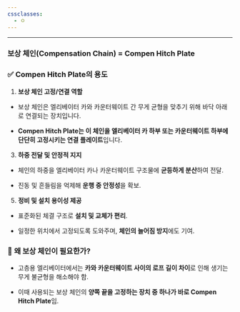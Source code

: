```yaml
---
cssclasses:
  - ㅇ
---
```

---
### 보상 체인(Compensation Chain) = Compen Hitch Plate


### ✅ **Compen Hitch Plate의 용도**

1. **보상 체인 고정/연결 역할**
    

- 보상 체인은 엘리베이터 카와 카운터웨이트 간 무게 균형을 맞추기 위해 바닥 아래로 연결되는 장치입니다.
    
- **Compen Hitch Plate는 이 체인을 엘리베이터 카 하부 또는 카운터웨이트 하부에 단단히 고정시키는 연결 플레이트**입니다.
    

3. **하중 전달 및 안정적 지지**
    

- 체인의 하중을 엘리베이터 카나 카운터웨이트 구조물에 **균등하게 분산**하여 전달.
    
- 진동 및 흔들림을 억제해 **운행 중 안정성**을 확보.
    

5. **정비 및 설치 용이성 제공**
    

- 표준화된 체결 구조로 **설치 및 교체가 편리**.
    
- 일정한 위치에서 고정되도록 도와주며, **체인의 늘어짐 방지**에도 기여.
    

### 📌 **왜 보상 체인이 필요한가?**

- 고층용 엘리베이터에서는 **카와 카운터웨이트 사이의 로프 길이 차이**로 인해 생기는 무게 불균형을 해소해야 함.
    
- 이때 사용되는 보상 체인의 **양쪽 끝을 고정하는 장치 중 하나가 바로 Compen Hitch Plate**임.